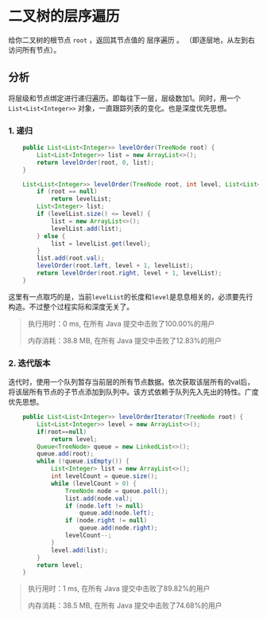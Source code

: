 # 二叉树的层序遍历

给你二叉树的根节点 `root` ，返回其节点值的 层序遍历 。 （即逐层地，从左到右访问所有节点）。

## 分析

将层级和节点绑定进行递归遍历。即每往下一层，层级数加1。同时，用一个 `List<List<Integer>>` 对象，一直跟踪列表的变化。也是深度优先思想。

### 1. 递归

```java
    public List<List<Integer>> levelOrder(TreeNode root) {
        List<List<Integer>> list = new ArrayList<>();
        return levelOrder(root, 0, list);
    }

    List<List<Integer>> levelOrder(TreeNode root, int level, List<List<Integer>> levelList) {
        if (root == null)
            return levelList;
        List<Integer> list;
        if (levelList.size() <= level) {
            list = new ArrayList<>();
            levelList.add(list);
        } else {
            list = levelList.get(level);
        }
        list.add(root.val);
        levelOrder(root.left, level + 1, levelList);
        return levelOrder(root.right, level + 1, levelList);
    }
```

这里有一点取巧的是，当前`levelList`的长度和`level`是息息相关的，必须要先行构造。不过整个过程实际和深度无关了。

> 执行用时：0 ms, 在所有 Java 提交中击败了100.00%的用户
>
> 内存消耗：38.8 MB, 在所有 Java 提交中击败了12.83%的用户

### 2. 迭代版本

迭代时，使用一个队列暂存当前层的所有节点数据。依次获取该层所有的val后，将该层所有节点的子节点添加到队列中。该方式依赖于队列先入先出的特性。广度优先思想。

```java
    public List<List<Integer>> levelOrderIterator(TreeNode root) {
        List<List<Integer>> level = new ArrayList<>();
        if(root==null)
            return level;
        Queue<TreeNode> queue = new LinkedList<>();
        queue.add(root);
        while (!queue.isEmpty()) {
            List<Integer> list = new ArrayList<>();
            int levelCount = queue.size();
            while (levelCount > 0) {
                TreeNode node = queue.poll();
                list.add(node.val);
                if (node.left != null)
                    queue.add(node.left);
                if (node.right != null)
                    queue.add(node.right);
                levelCount--;
            }
            level.add(list);
        }
        return level;
    }
```

> 执行用时：1 ms, 在所有 Java 提交中击败了89.82%的用户
>
> 内存消耗：38.5 MB, 在所有 Java 提交中击败了74.68%的用户
